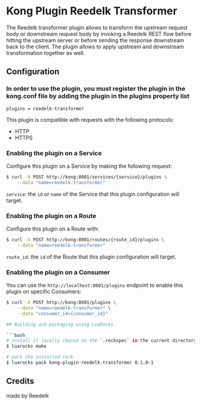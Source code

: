 # Kong Plugin Reedelk Transformer

The Reedelk transformer plugin allows to transform the upstream request body or downstream request body by invoking a Reedelk REST flow before hitting the upstream server or before sending the response downstream back to the client. The plugin allows to apply upstream and downstream transformation together as well.


## Configuration

### In order to use the plugin, you must register the plugin in the kong.conf file by adding the plugin in the plugins property list

```
plugins = reedelk-transformer
```

This plugin is compatible with requests with the following protocols:

* HTTP
* HTTPS

### Enabling the plugin on a Service

Configure this plugin on a Service by making the following request:

```bash
$ curl -X POST http://kong:8001/services/{service}/plugins \
    --data "name=reedelk-transformer"
```

`service`: the `id` or `name` of the Service that this plugin configuration will target.

### Enabling the plugin on a Route

Configure this plugin on a Route with:

```bash
$ curl -X POST http://kong:8001/routes/{route_id}/plugins \
    --data "name=reedelk-transformer"
```

`route_id`: the `id` of the Route that this plugin configuration will target.

### Enabling the plugin on a Consumer
You can use the `http://localhost:8001/plugins` endpoint to enable this plugin on specific Consumers:

```bash
$ curl -X POST http://kong:8001/plugins \
    --data "name=reedelk-transformer" \
    --data "consumer_id={consumer_id}"

## Building and packaging using LuaRocks

```bash
# install it locally (based on the `.rockspec` in the current directory)
$ luarocks make
```

```bash
# pack the installed rock
$ luarocks pack kong-plugin-reedelk-transformer 0.1.0-1
```

## Credits

made by Reedelk